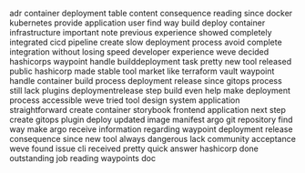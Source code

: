 adr container deployment table content consequence reading since docker kubernetes provide application user find way build deploy container infrastructure important note previous experience showed completely integrated cicd pipeline create slow deployment process avoid complete integration without losing speed developer experience weve decided hashicorps waypoint handle builddeployment task pretty new tool released public hashicorp made stable tool market like terraform vault waypoint handle container build process deployment release since gitops process still lack plugins deploymentrelease step build even help make deployment process accessible weve tried tool design system application straightforward create container storybook frontend application next step create gitops plugin deploy updated image manifest argo git repository find way make argo receive information regarding waypoint deployment release consequence since new tool always dangerous lack community acceptance weve found issue cli received pretty quick answer hashicorp done outstanding job reading waypoints doc